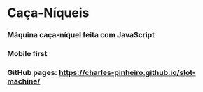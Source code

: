 # Caça-Níqueis

### Máquina caça-níquel feita com JavaScript

### Mobile first

### GitHub pages: https://charles-pinheiro.github.io/slot-machine/
